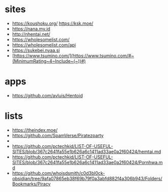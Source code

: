 # sites

- <https://koushoku.org/> <https://ksk.moe/>
- <https://nana.my.id>
- <http://nhentai.net/>
- <https://wholesomelist.com/>
- <https://wholesomelist.com/api>
- <https://sukebei.nyaa.si>
- [https://www.tsumino.com/](https://www.tsumino.com/#~(MinimumRating~4~Include~(~))#)

# apps

- <https://github.com/avluis/Hentoid>

# lists

- <https://theindex.moe/>
- <https://github.com/SpamVerse/Piratezparty>
- 
- <https://github.com/pctechkid/LIST-OF-USEFUL-SITES/blob/367c2641fa55e1b626a6c1411ad33ae0a2f60424/hemtai.md>
- <https://github.com/pctechkid/LIST-OF-USEFUL-SITES/blob/367c2641fa55e1b626a6c1411ad33ae0a2f60424/Pornhwa.md>
- <https://github.com/whoisdsmith/c0d3bl0ck-obsidian/tree/9afa07865eb38f69b79f0a3abfd882f4a306b943/Folders/Bookmarks/Piracy>
